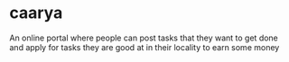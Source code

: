 caarya
======

An online portal where people can post tasks that they want to get done and apply for tasks they are good at in their locality to earn some money
